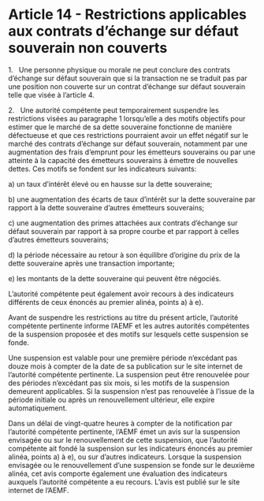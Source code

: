 # Article 14 - Restrictions applicables aux contrats d’échange sur défaut souverain non couverts


1.   Une personne physique ou morale ne peut conclure des contrats d’échange sur défaut souverain que si la transaction ne se traduit pas par une position non couverte sur un contrat d’échange sur défaut souverain telle que visée à l’article 4.

2.   Une autorité compétente peut temporairement suspendre les restrictions visées au paragraphe 1 lorsqu’elle a des motifs objectifs pour estimer que le marché de sa dette souveraine fonctionne de manière défectueuse et que ces restrictions pourraient avoir un effet négatif sur le marché des contrats d’échange sur défaut souverain, notamment par une augmentation des frais d’emprunt pour les émetteurs souverains ou par une atteinte à la capacité des émetteurs souverains à émettre de nouvelles dettes. Ces motifs se fondent sur les indicateurs suivants:

a) un taux d’intérêt élevé ou en hausse sur la dette souveraine;

b) une augmentation des écarts de taux d’intérêt sur la dette souveraine par rapport à la dette souveraine d’autres émetteurs souverains;

c) une augmentation des primes attachées aux contrats d’échange sur défaut souverain par rapport à sa propre courbe et par rapport à celles d’autres émetteurs souverains;

d) la période nécessaire au retour à son équilibre d’origine du prix de la dette souveraine après une transaction importante;

e) les montants de la dette souveraine qui peuvent être négociés.

L’autorité compétente peut également avoir recours à des indicateurs différents de ceux énoncés au premier alinéa, points a) à e).

Avant de suspendre les restrictions au titre du présent article, l’autorité compétente pertinente informe l’AEMF et les autres autorités compétentes de la suspension proposée et des motifs sur lesquels cette suspension se fonde.

Une suspension est valable pour une première période n’excédant pas douze mois à compter de la date de sa publication sur le site internet de l’autorité compétente pertinente. La suspension peut être renouvelée pour des périodes n’excédant pas six mois, si les motifs de la suspension demeurent applicables. Si la suspension n’est pas renouvelée à l’issue de la période initiale ou après un renouvellement ultérieur, elle expire automatiquement.

Dans un délai de vingt-quatre heures à compter de la notification par l’autorité compétente pertinente, l’AEMF émet un avis sur la suspension envisagée ou sur le renouvellement de cette suspension, que l’autorité compétente ait fondé la suspension sur les indicateurs énoncés au premier alinéa, points a) à e), ou sur d’autres indicateurs. Lorsque la suspension envisagée ou le renouvellement d’une suspension se fonde sur le deuxième alinéa, cet avis comporte également une évaluation des indicateurs auxquels l’autorité compétente a eu recours. L’avis est publié sur le site internet de l’AEMF.

